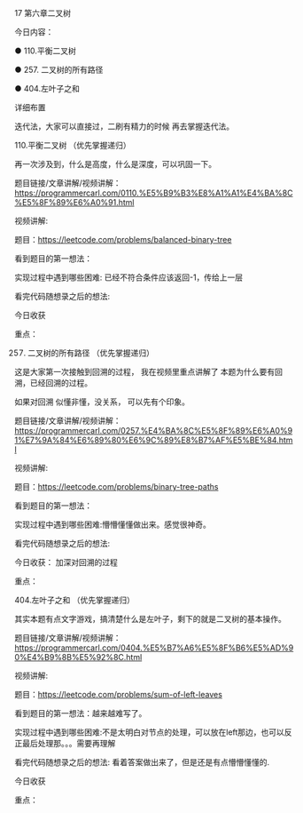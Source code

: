 17 第六章二叉树 


今日内容： 


● 110.平衡二叉树 

● 257. 二叉树的所有路径 

● 404.左叶子之和 


 详细布置 

迭代法，大家可以直接过，二刷有精力的时候 再去掌握迭代法。

 110.平衡二叉树 （优先掌握递归）

再一次涉及到，什么是高度，什么是深度，可以巩固一下。

题目链接/文章讲解/视频讲解：https://programmercarl.com/0110.%E5%B9%B3%E8%A1%A1%E4%BA%8C%E5%8F%89%E6%A0%91.html  

视频讲解:

题目：https://leetcode.com/problems/balanced-binary-tree

看到题目的第一想法： 

实现过程中遇到哪些困难: 已经不符合条件应该返回-1，传给上一层

看完代码随想录之后的想法:  

今日收获

重点：

 257. 二叉树的所有路径 （优先掌握递归）  

这是大家第一次接触到回溯的过程， 我在视频里重点讲解了 本题为什么要有回溯，已经回溯的过程。 

如果对回溯 似懂非懂，没关系， 可以先有个印象。 

题目链接/文章讲解/视频讲解：https://programmercarl.com/0257.%E4%BA%8C%E5%8F%89%E6%A0%91%E7%9A%84%E6%89%80%E6%9C%89%E8%B7%AF%E5%BE%84.html 

视频讲解:

题目：https://leetcode.com/problems/binary-tree-paths

看到题目的第一想法： 

实现过程中遇到哪些困难:懵懵懂懂做出来。感觉很神奇。

看完代码随想录之后的想法:  

今日收获： 加深对回溯的过程

重点：

 404.左叶子之和 （优先掌握递归）

其实本题有点文字游戏，搞清楚什么是左叶子，剩下的就是二叉树的基本操作。 

题目链接/文章讲解/视频讲解：https://programmercarl.com/0404.%E5%B7%A6%E5%8F%B6%E5%AD%90%E4%B9%8B%E5%92%8C.html 

视频讲解:

题目：https://leetcode.com/problems/sum-of-left-leaves

看到题目的第一想法：越来越难写了。

实现过程中遇到哪些困难:不是太明白对节点的处理，可以放在left那边，也可以反正最后处理那。。。需要再理解

看完代码随想录之后的想法: 看着答案做出来了，但是还是有点懵懵懂懂的.

今日收获

重点：
